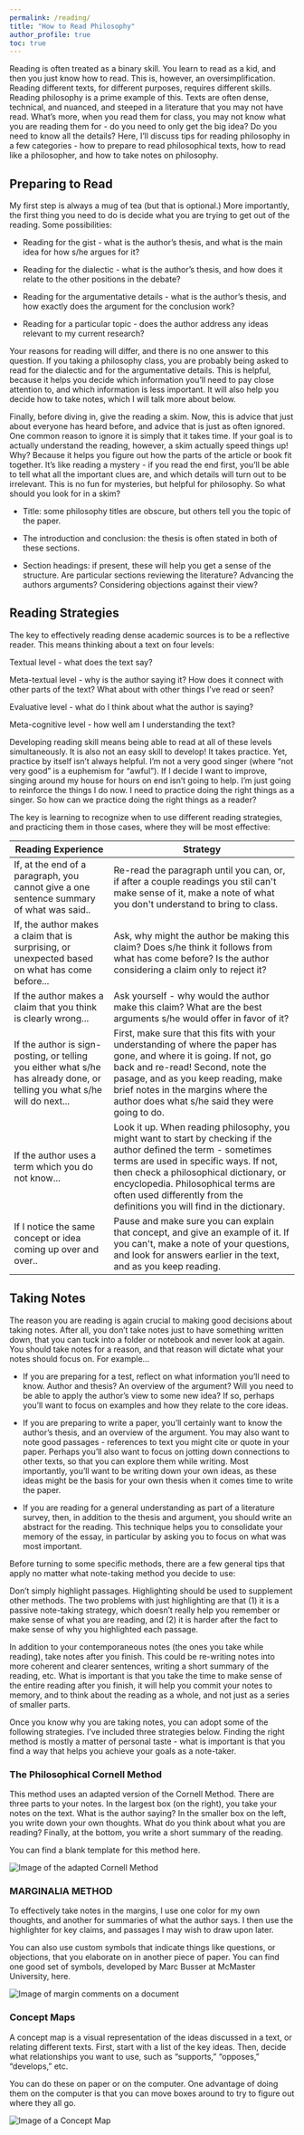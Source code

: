 ```yaml
---
permalink: /reading/
title: "How to Read Philosophy"
author_profile: true
toc: true
---
```


Reading is often treated as a binary skill.  You learn to read as a kid, and then you just know how to read.  This is, however, an oversimplification.  Reading different texts, for different purposes, requires different skills.  Reading philosophy is a prime example of this.  Texts are often dense, technical, and nuanced, and steeped in a literature that you may not have read.  What’s more, when you read them for class, you may not know what you are reading them for - do you need to only get the big idea?  Do you need to know all the details?  Here, I’ll discuss tips for reading philosophy in a few categories - how to prepare to read philosophical texts, how to read like a philosopher, and how to take notes on philosophy.

## Preparing to Read

My first step is always a mug of tea (but that is optional.)  More importantly, the first thing you need to do is decide what you are trying to get out of the reading.  Some possibilities:

* Reading for the gist - what is the author’s thesis, and what is the main idea for how s/he argues for it?

* Reading for the dialectic - what is the author’s thesis, and how does it relate to the other positions in the debate?

* Reading for the argumentative details - what is the author’s thesis, and how exactly does the argument for the conclusion work?

* Reading for a particular topic - does the author address any ideas relevant to my current research?  

Your reasons for reading will differ, and there is no one answer to this question.  If you taking a philosophy class, you are probably being asked to read for the dialectic and for the argumentative details.  This is helpful, because it helps you decide which information you’ll need to pay close attention to, and which information is less important.  It will also help you decide how to take notes, which I will talk more about below.

Finally, before diving in, give the reading a skim.  Now, this is advice that just about everyone has heard before, and advice that is just as often ignored.  One common reason to ignore it is simply that it takes time.  If your goal is to actually understand the reading, however, a skim actually speed things up!  Why?  Because it helps you figure out how the parts of the article or book fit together.  It’s like reading a mystery - if you read the end first, you’ll be able to tell what all the important clues are, and which details will turn out to be irrelevant.  This is no fun for mysteries, but helpful for philosophy.  So what should you look for in a skim?

* Title: some philosophy titles are obscure, but others tell you the topic of the paper.

* The introduction and conclusion: the thesis is often stated in both of these sections.

* Section headings: if present, these will help you get a sense of the structure.  Are particular sections reviewing the literature?  Advancing the authors arguments?  Considering objections against their view?

## Reading Strategies

The key to effectively reading dense academic sources is to be a reflective reader.  This means thinking about a text on four levels:

Textual level - what does the text say?  

Meta-textual level - why is the author saying it?  How does it connect with other parts of the text?  What about with other things I’ve read or seen?  

Evaluative level - what do I think about what the author is saying?

Meta-cognitive level - how well am I understanding the text?

Developing reading skill means being able to read at all of these levels simultaneously.  It is also not an easy skill to develop!  It takes practice.  Yet, practice by itself isn’t always helpful.  I’m not a very good singer (where “not very good” is a euphemism for “awful”).  If I decide I want to improve, singing around my house for hours on end isn’t going to help.  I’m just going to reinforce the things I do now.  I need to practice doing the right things as a singer.  So how can we practice doing the right things as a reader?

The key is learning to recognize when to use different reading strategies, and practicing them in those cases, where they will be most effective:

| Reading Experience | Strategy                                                   |
| --------         | ------------------------------------------------------------ |
| If, at the end of a paragraph, you cannot give a one sentence summary of what was said..    | Re-read the paragraph until you can, or, if after a couple readings you stil can't make sense of it, make a note of what you don't understand to bring to class.                         |
| If, the author makes a claim that is surprising, or unexpected based on what has come before...    | Ask, why might the author be making this claim? Does s/he think it follows from what has come before? Is the author considering a claim only to reject it?                          |
| If the author makes a claim that you think is clearly wrong...     | Ask yourself - why would the author make this claim? What are the best arguments s/he would offer in favor of it?                       |
| If the author is sign-posting, or telling you either what s/he has already done, or telling you what s/he will do next...     | First, make sure that this fits with your understanding of where the paper has gone, and where it is going. If not, go back and re-read! Second, note the pasage, and as you keep reading, make brief notes in the margins where the author does what s/he said they were going to do.                       |
| If the author uses a term which you do not know...    | Look it up. When reading philosophy, you might want to start by checking if the author defined the term - sometimes terms are used in specific ways. If not, then check a philosophical dictionary, or encyclopedia. Philosophical terms are often used differently from the definitions you will find in the dictionary.                       |
| If I notice the same concept or idea coming up over and over..    | Pause and make sure you can explain that concept, and give an example of it. If you can't, make a note of your questions, and look for answers earlier in the text, and as you keep reading.                      |

## Taking Notes

The reason you are reading is again crucial to making good decisions about taking notes.  After all, you don’t take notes just to have something written down, that you can tuck into a folder or notebook and never look at again.  You should take notes for a reason, and that reason will dictate what your notes should focus on.  For example…

* If you are preparing for a test, reflect on what information you’ll need to know.  Author and thesis?  An overview of the argument?  Will you need to be able to apply the author’s view to some new idea?  If so, perhaps you’ll want to focus on examples and how they relate to the core ideas.

* If you are preparing to write a paper, you’ll certainly want to know the author’s thesis, and an overview of the argument.  You may also want to note good passages - references to text you might cite or quote in your paper.  Perhaps you’ll also want to focus on jotting down connections to other texts, so that you can explore them while writing.  Most importantly, you’ll want to be writing down your own ideas, as these ideas might be the basis for your own thesis when it comes time to write the paper.

* If you are reading for a general understanding as part of a literature survey, then, in addition to the thesis and argument, you should write an abstract for the reading.  This technique helps you to consolidate your memory of the essay, in particular by asking you to focus on what was most important.

Before turning to some specific methods, there are a few general tips that apply no matter what note-taking method you decide to use:

Don’t simply highlight passages.  Highlighting should be used to supplement other methods.  The two problems with just highlighting are that (1) it is a passive note-taking strategy, which doesn’t really help you remember or make sense of what you are reading, and (2) it is harder after the fact to make sense of why you highlighted each passage.

In addition to your contemporaneous notes (the ones you take while reading), take notes after you finish.  This could be re-writing notes into more coherent and clearer sentences, writing a short summary of the reading, etc.  What is important is that you take the time to make sense of the entire reading after you finish, it will help you commit your notes to memory, and to think about the reading as a whole, and not just as a series of smaller parts.

Once you know why you are taking notes, you can adopt some of the following strategies.  I’ve included three strategies below.  Finding the right method is mostly a matter of personal taste - what is important is that you find a way that helps you achieve your goals as a note-taker.

### The Philosophical Cornell Method
This method uses an adapted version of the Cornell Method. There are three parts to your notes. In the largest box (on the right), you take your notes on the text. What is the author saying? In the smaller box on the left, you write down your own thoughts. What do you think about what you are reading? Finally, at the bottom, you write a short summary of the reading.

You can find a blank template for this method here.

![Image of the adapted Cornell Method](/images/cornell-image.jpg)

### MARGINALIA METHOD
To effectively take notes in the margins, I use one color for my own thoughts, and another for summaries of what the author says. I then use the highlighter for key claims, and passages I may wish to draw upon later.

You can also use custom symbols that indicate things like questions, or objections, that you elaborate on in another piece of paper. You can find one good set of symbols, developed by Marc Busser at McMaster University, here.

![Image of margin comments on a document](/images/marginalia.jpg)

### Concept Maps

A concept map is a visual representation of the ideas discussed in a text, or relating different texts. First, start with a list of the key ideas. Then, decide what relationships you want to use, such as “supports,” “opposes,” “develops,” etc.

You can do these on paper or on the computer. One advantage of doing them on the computer is that you can move boxes around to try to figure out where they all go.

![Image of a Concept Map](/images/concept-map.jpg)